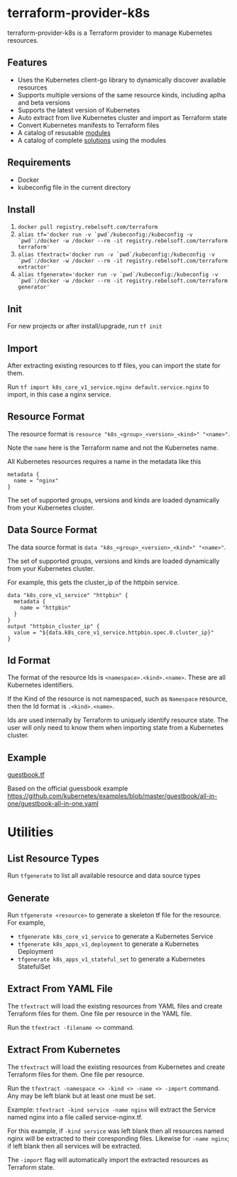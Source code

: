 # terraform-provider-k8s
terraform-provider-k8s is a Terraform provider to manage Kubernetes resources.

## Features
- Uses the Kubernetes client-go library to dynamically discover available resources
- Supports multiple versions of the same resource kinds, including aplha and beta versions
- Supports the latest version of Kubernetes
- Auto extract from live Kubernetes cluster and import as Terraform state
- Convert Kubernetes manifests to Terraform files
- A catalog of resusable [modules](https://github.com/mingfang/terraform-provider-k8s/tree/master/modules)
- A catalog of complete [solutions](https://github.com/mingfang/terraform-provider-k8s/tree/master/solutions) using the modules

## Requirements
- Docker 
- kubeconfig file in the current directory
 
## Install
1. ```docker pull registry.rebelsoft.com/terraform```
2. ```alias tf='docker run -v `pwd`/kubeconfig:/kubeconfig -v `pwd`:/docker -w /docker --rm -it registry.rebelsoft.com/terraform terraform'```
3. ```alias tfextract='docker run -v `pwd`/kubeconfig:/kubeconfig -v `pwd`:/docker -w /docker --rm -it registry.rebelsoft.com/terraform extractor'```
4. ```alias tfgenerate='docker run -v `pwd`/kubeconfig:/kubeconfig -v `pwd`:/docker -w /docker --rm -it registry.rebelsoft.com/terraform generator'```

## Init
For new projects or after install/upgrade, run ```tf init```

## Import
After extracting existing resources to tf files, you can import the state for them.

Run ```tf import k8s_core_v1_service.nginx default.service.nginx``` to import, in this case a nginx service.

## Resource Format
The resource format is ```resource "k8s_<group>_<version>_<kind>" "<name>"```.

Note the ```name``` here is the Terraform name and not the Kubernetes name.  

All Kubernetes resources requires a name in the metadata like this
```
metadata {
  name = "nginx"
}
```

The set of supported groups, versions and kinds are loaded dynamically from your Kubernetes cluster.

## Data Source Format
The data source format is ```data "k8s_<group>_<version>_<kind>" "<name>"```.

The set of supported groups, versions and kinds are loaded dynamically from your Kubernetes cluster.

For example, this gets the cluster_ip of the httpbin service.

```
data "k8s_core_v1_service" "httpbin" {
  metadata {
    name = "httpbin"
  }
}
output "httpbin_cluster_ip" {
  value = "${data.k8s_core_v1_service.httpbin.spec.0.cluster_ip}"
}
```

## Id Format
The format of the resource Ids is ```<namespace>.<kind>.<name>```.  These are all Kubernetes identifiers.

If the Kind of the resource is not namespaced, such as ```Namespace``` resource, then the Id format is ```.<kind>.<name>```.

Ids are used internally by Terraform to uniquely identify resource state.  The user will only need to know them when importing state from a Kubernetes cluster.

## Example
[guestbook.tf](./examples/guestbook/guestbook.tf)

Based on the official guessbook example https://github.com/kubernetes/examples/blob/master/guestbook/all-in-one/guestbook-all-in-one.yaml

# Utilities

## List Resource Types
Run ```tfgenerate``` to list all available resource and data source types

## Generate
Run ```tfgenerate <resource>``` to generate a skeleton tf file for the resource. For example,

- ```tfgenerate k8s_core_v1_service``` to generate a Kubernetes Service
- ```tfgenerate k8s_apps_v1_deployment``` to generate a Kubernetes Deployment
- ```tfgenerate k8s_apps_v1_stateful_set``` to generate a Kubernetes StatefulSet

## Extract From YAML File
The ```tfextract``` will load the existing resources from YAML files and create Terraform files for them.  One file per resource in the YAML file.

Run the ```tfextract -filename <>``` command.

## Extract From Kubernetes
The ```tfextract``` will load the existing resources from Kubernetes and create Terraform files for them.  One file per resource.

Run the ```tfextract -namespace <> -kind <> -name <> -import``` command. Any may be left blank but at least one must be set.

Example: ```tfextract -kind service -name nginx``` will extract the Service named nginx into a file called service-nginx.tf.

For this example, if ```-kind service``` was left blank then all resources named nginx will be extracted to their coresponding files.  Likewise for ```-name nginx```; if left blank then all services will be extracted.

The ```-import``` flag will automatically import the extracted resources as Terraform state.

